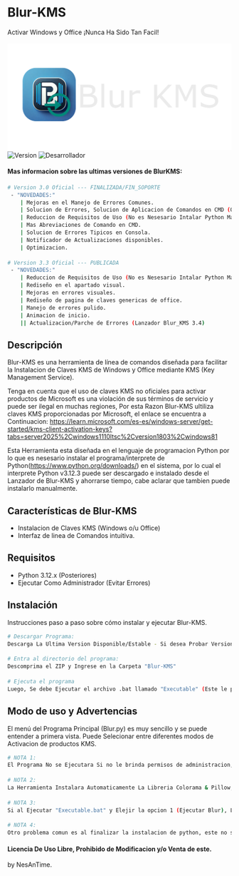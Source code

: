 # Blur-KMS
Activar Windows y Office ¡Nunca Ha Sido Tan Facil!<br></br>
![Diagramita](Scritps/Banner_Lanzador.png)
![Version](https://img.shields.io/badge/Version_Actual-3.3-blue)
![Desarrollador](https://img.shields.io/badge/NesAnTime-green)
<br>
#### Mas informacion sobre las ultimas versiones de BlurKMS: 
```bash
# Version 3.0 Oficial --- FINALIZADA/FIN_SOPORTE
 - "NOVEDADES:" 
    | Mejoras en el Manejo de Errores Comunes.
    | Solucion de Errores, Solucion de Aplicacion de Comandos en CMD (Office).
    | Reduccion de Requisitos de Uso (No es Nesesario Intalar Python Manualmente).
    | Mas Abreviaciones de Comando en CMD.
    | Solucion de Errores Tipicos en Consola.
    | Notificador de Actualizaciones disponibles.
    | Optimizacion.

# Version 3.3 Oficial --- PUBLICADA
 - "NOVEDADES:" 
    | Reduccion de Requisitos de Uso (No es Nesesario Intalar Python Manualmente).
    | Rediseño en el apartado visual.
    | Mejoras en errores visuales.
    | Rediseño de pagina de claves genericas de office.
    | Manejo de errores pulido.
    | Animacion de inicio.
    || Actualizacion/Parche de Errores (Lanzador Blur_KMS 3.4)
```

## Descripción
Blur-KMS es una herramienta de línea de comandos diseñada para facilitar la Instalacion de Claves KMS de Windows y Office mediante KMS (Key Management Service).

Tenga en cuenta que el uso de claves KMS no oficiales para activar productos de Microsoft es una violación de sus términos de servicio y puede ser ilegal en muchas regiones, Por esta Razon Blur-KMS ultiliza claves KMS proporcionadas por Microsoft, el enlace se encuentra a Continuacion: https://learn.microsoft.com/es-es/windows-server/get-started/kms-client-activation-keys?tabs=server2025%2Cwindows1110ltsc%2Cversion1803%2Cwindows81

Esta Herramienta esta diseñada en el lenguaje de programacion Python por lo que es nesesario instalar el programa/interprete de Python(https://www.python.org/downloads/) en el sistema, por lo cual el interprete Python v3.12.3 puede ser descargado e instalado desde el Lanzador de Blur-KMS y ahorrarse tiempo, cabe aclarar que tambien puede instalarlo manualmente.

## Características de Blur-KMS

- Instalacion de Claves KMS (Windows o/u Office)
- Interfaz de linea de Comandos intuitiva.
  
## Requisitos
- Python 3.12.x (Posteriores)
- Ejecutar Como Administrador (Evitar Errores)

## Instalación
Instrucciones paso a paso sobre cómo instalar y ejecutar Blur-KMS.
```bash
# Descargar Programa:
Descarga La Ultima Version Disponible/Estable - Si desea Probar Versiones Beta-Alfa descargue desde la Fuente/Code. 

# Entra al directorio del programa:
Descomprima el ZIP y Ingrese en la Carpeta "Blur-KMS"

# Ejecuta el programa
Luego, Se debe Ejecutar el archivo .bat llamado "Executable" (Este le pedira °Permisos de Administracion°, Acepte para continuar.) y elegir la opcion de su preferencia.

```

## Modo de uso y Advertencias
El menú del Programa Principal (Blur.py) es muy sencillo y se puede entender a primera vista. Puede Selecionar entre diferentes modos de Activacion de productos KMS.


```bash
# NOTA 1: 
El Programa No se Ejecutara Si no le brinda permisos de administracion, Blur-KMS Tratara de Obtener Su Permiso (Acepte los permisos para evitar errores).

# NOTA 2: 
La Herramienta Instalara Automaticamente La Libreria Colorama & Pillow, Unas Librerias de Python Meramente Esteticas.

# NOTA 3: 
Si al Ejecutar "Executable.bat" y Elejir la opcion 1 (Ejecutar Blur), Lanza cualquier error y ya instalo python, lo mas probable es que no se instalaron automaticamente las librerias nesesarias para que el programa funcione, estas son Colorama & Pillow. (Si Continua Fallando Instalelas manualmente).

# NOTA 4: 
Otro problema comun es al finalizar la instalacion de python, este no se agrege automaticamente al PACH de windows y tendra que moverlo manualmente al PACH.
```

#### Licencia De Uso Libre, Prohibido de Modificacion y/o Venta de este.

by NesAnTime.